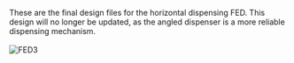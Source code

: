 These are the final design files for the horizontal dispensing FED.  This design will no longer be updated, as the angled dispenser is a more reliable dispensing mechanism.<br> <br>
![FED3](https://raw.githubusercontent.com/KravitzLabDevices/FED3/master/photos/Horizontal_FED.png)
